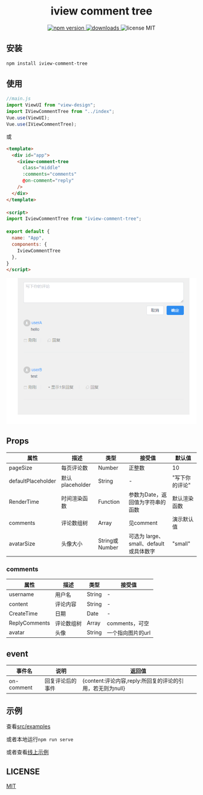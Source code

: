 <h1 align="center">iview comment tree</h1>

<p align="center">
  <a href="https://npmjs.org/package/iview-comment-tree">
    <img src="https://img.shields.io/npm/v/iview-comment-tree.svg" alt="npm version">
  </a>
  <a href="https://npmjs.org/package/iview-comment-tree">
    <img src="https://img.shields.io/npm/dt/iview-comment-tree.svg" alt="downloads">
  </a>
  <a>
    <img src="https://img.shields.io/badge/license-MIT-blue.svg" alt="license MIT">
  </a>
</p>

## 安装

```bash
npm install iview-comment-tree
```

## 使用

```js
//main.js
import ViewUI from "view-design";
import IViewCommentTree from "../index";
Vue.use(ViewUI);
Vue.use(IViewCommentTree);
```

或

```html
<template>
  <div id="app">
    <iview-comment-tree
      class="middle"
      :comments="comments"
      @on-comment="reply"
    />
  </div>
</template>

<script>
import IviewCommentTree from "iview-comment-tree";

export default {
  name: "App",
  components: {
    IviewCommentTree
  },
}
</script>
```

![截图](https://github.com/Unnatural16/iview-comment-tree/blob/master/screenshot.png?raw=true)

## Props

| 属性               | 描述            | 类型           | 接受值                                 | 默认值         |
| ------------------ | --------------- | -------------- | -------------------------------------- | -------------- |
| pageSize           | 每页评论数      | Number         | 正整数                                 | 10             |
| defaultPlaceholder | 默认placeholder | String         | -                                      | "写下你的评论" |
| RenderTime         | 时间渲染函数    | Function       | 参数为Date，返回值为字符串的函数       | 默认渲染函数   |
| comments           | 评论数组树      | Array          | 见comment                              | 演示默认值     |
| avatarSize         | 头像大小        | String或Number | 可选为 large、small、default或具体数字 | "small"        |

### comments

| 属性          | 描述       | 类型   | 接受值            |
| ------------- | ---------- | ------ | ----------------- |
| username      | 用户名     | String | -                 |
| content       | 评论内容   | String | -                 |
| CreateTime    | 日期       | Date   | -                 |
| ReplyComments | 评论数组树 | Array  | comments，可空    |
| avatar        | 头像       | String | 一个指向图片的url |

## event

| 事件名     | 说明             | 返回值                                                    |
| ---------- | ---------------- | --------------------------------------------------------- |
| on-comment | 回复评论后的事件 | {content:评论内容,reply:所回复的评论的引用，若无则为null} |

## 示例

查看[src/examples](https://github.com/Unnatural16/iview-comment-tree/tree/master/src/examples)

或者本地运行`npm run serve`

或者查看[线上示例](https://unnatural16.github.io/iview-comment-tree/)

## LICENSE

[MIT](https://github.com/Unnatural16/iview-comment-tree/blob/master/LICENSE)
